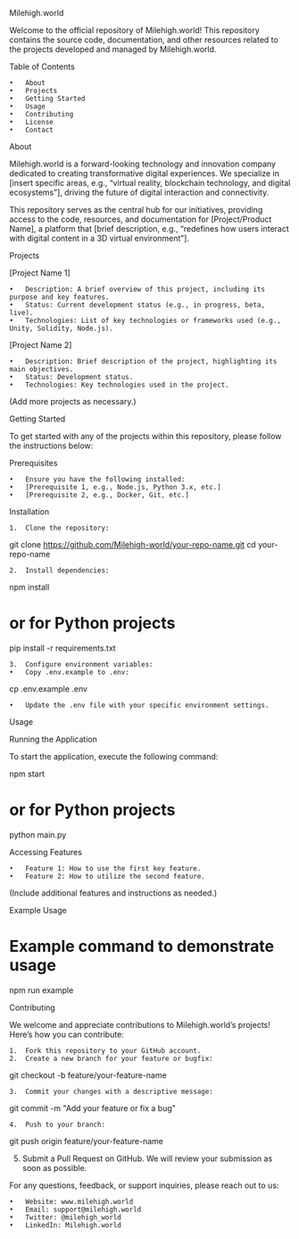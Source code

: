 Milehigh.world

Welcome to the official repository of Milehigh.world! This repository contains the source code, documentation, and other resources related to the projects developed and managed by Milehigh.world.

Table of Contents

	•	About
	•	Projects
	•	Getting Started
	•	Usage
	•	Contributing
	•	License
	•	Contact

About

Milehigh.world is a forward-looking technology and innovation company dedicated to creating transformative digital experiences. We specialize in [insert specific areas, e.g., “virtual reality, blockchain technology, and digital ecosystems”], driving the future of digital interaction and connectivity.

This repository serves as the central hub for our initiatives, providing access to the code, resources, and documentation for [Project/Product Name], a platform that [brief description, e.g., “redefines how users interact with digital content in a 3D virtual environment”].

Projects

[Project Name 1]

	•	Description: A brief overview of this project, including its purpose and key features.
	•	Status: Current development status (e.g., in progress, beta, live).
	•	Technologies: List of key technologies or frameworks used (e.g., Unity, Solidity, Node.js).

[Project Name 2]

	•	Description: Brief description of the project, highlighting its main objectives.
	•	Status: Development status.
	•	Technologies: Key technologies used in the project.

(Add more projects as necessary.)

Getting Started

To get started with any of the projects within this repository, please follow the instructions below:

Prerequisites

	•	Ensure you have the following installed:
	•	[Prerequisite 1, e.g., Node.js, Python 3.x, etc.]
	•	[Prerequisite 2, e.g., Docker, Git, etc.]

Installation

	1.	Clone the repository:

git clone https://github.com/Milehigh-world/your-repo-name.git
cd your-repo-name


	2.	Install dependencies:

npm install
# or for Python projects
pip install -r requirements.txt


	3.	Configure environment variables:
	•	Copy .env.example to .env:

cp .env.example .env


	•	Update the .env file with your specific environment settings.

Usage

Running the Application

To start the application, execute the following command:

npm start
# or for Python projects
python main.py

Accessing Features

	•	Feature 1: How to use the first key feature.
	•	Feature 2: How to utilize the second feature.

(Include additional features and instructions as needed.)

Example Usage

# Example command to demonstrate usage
npm run example

Contributing

We welcome and appreciate contributions to Milehigh.world’s projects! Here’s how you can contribute:

	1.	Fork this repository to your GitHub account.
	2.	Create a new branch for your feature or bugfix:

git checkout -b feature/your-feature-name


	3.	Commit your changes with a descriptive message:

git commit -m "Add your feature or fix a bug"


	4.	Push to your branch:

git push origin feature/your-feature-name

 5.	Submit a Pull Request on GitHub. We will review your submission as soon as possible.

For any questions, feedback, or support inquiries, please reach out to us:

	•	Website: www.milehigh.world
	•	Email: support@milehigh.world
	•	Twitter: @milehigh_world
	•	LinkedIn: Milehigh.world
